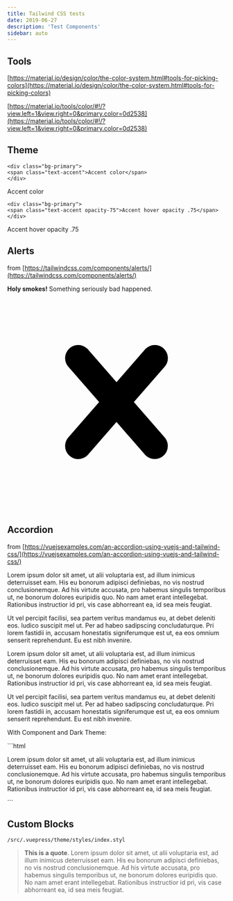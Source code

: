 ```yaml
---
title: Tailwind CSS tests
date: 2019-06-27
description: 'Test Components'
sidebar: auto
---
```


## Tools

[https://material.io/design/color/the-color-system.html#tools-for-picking-colors](https://material.io/design/color/the-color-system.html#tools-for-picking-colors)

[https://material.io/tools/color/#!/?view.left=1&view.right=0&primary.color=0d2538](https://material.io/tools/color/#!/?view.left=1&view.right=0&primary.color=0d2538)


## Theme

```
<div class="bg-primary">
<span class="text-accent">Accent color</span>
</div>
```

<div class="bg-primary">
<span class="text-accent">Accent color</span>
</div>

```
<div class="bg-primary">
<span class="text-accent opacity-75">Accent hover opacity .75</span>
</div>
```

<div class="bg-primary">
<span class="text-accent opacity-75">Accent hover opacity .75</span>
</div>

## Alerts

from [https://tailwindcss.com/components/alerts/](https://tailwindcss.com/components/alerts/)

<div class="bg-red-100 border border-red-400 text-red-700 px-4 py-3 rounded relative" role="alert">
  <strong class="font-bold">Holy smokes!</strong>
  <span class="block sm:inline">Something seriously bad happened.</span>
  <span class="absolute top-0 bottom-0 right-0 px-4 py-3">
    <svg class="fill-current h-6 w-6 text-red-500" role="button" xmlns="http://www.w3.org/2000/svg" viewBox="0 0 20 20"><title>Close</title><path d="M14.348 14.849a1.2 1.2 0 0 1-1.697 0L10 11.819l-2.651 3.029a1.2 1.2 0 1 1-1.697-1.697l2.758-3.15-2.759-3.152a1.2 1.2 0 1 1 1.697-1.697L10 8.183l2.651-3.031a1.2 1.2 0 1 1 1.697 1.697l-2.758 3.152 2.758 3.15a1.2 1.2 0 0 1 0 1.698z"/></svg>
  </span>
</div>



 

## Accordion

from [https://vuejsexamples.com/an-accordion-using-vuejs-and-tailwind-css/](https://vuejsexamples.com/an-accordion-using-vuejs-and-tailwind-css/)

<Accordion title="Trevor Belmont">
<p class="pb-5">Lorem ipsum dolor sit amet, ut alii voluptaria est, ad illum inimicus deterruisset eam. His eu bonorum adipisci definiebas, no vis nostrud conclusionemque. Ad his virtute accusata, pro habemus singulis temporibus ut, ne bonorum dolores euripidis quo. No nam amet erant intellegebat. Rationibus instructior id pri, vis case abhorreant ea, id sea meis feugiat.</p>

<p class="pb-5">Ut vel percipit facilisi, sea partem veritus mandamus eu, at debet deleniti eos. Iudico suscipit mel ut. Per ad habeo sadipscing concludaturque. Pri lorem fastidii in, accusam honestatis signiferumque est ut, ea eos omnium senserit reprehendunt. Eu est nibh invenire.</p>
</Accordion>

<Accordion title="Alucard">
<p class="pb-5">Lorem ipsum dolor sit amet, ut alii voluptaria est, ad illum inimicus deterruisset eam. His eu bonorum adipisci definiebas, no vis nostrud conclusionemque. Ad his virtute accusata, pro habemus singulis temporibus ut, ne bonorum dolores euripidis quo. No nam amet erant intellegebat. Rationibus instructior id pri, vis case abhorreant ea, id sea meis feugiat.</p>

<p class="pb-5">Ut vel percipit facilisi, sea partem veritus mandamus eu, at debet deleniti eos. Iudico suscipit mel ut. Per ad habeo sadipscing concludaturque. Pri lorem fastidii in, accusam honestatis signiferumque est ut, ea eos omnium senserit reprehendunt. Eu est nibh invenire.</p>
</Accordion>

With Component and Dark Theme:

<Accordion title="See Code">
```html
<Accordion title="Alucard">
<p class="pb-5">Lorem ipsum dolor sit amet, ut alii voluptaria est, ad illum inimicus deterruisset eam. His eu bonorum adipisci definiebas, no vis nostrud conclusionemque. Ad his virtute accusata, pro habemus singulis temporibus ut, ne bonorum dolores euripidis quo. No nam amet erant intellegebat. Rationibus instructior id pri, vis case abhorreant ea, id sea meis feugiat.</p>
</Accordion>
```
</Accordion>

## Custom Blocks

`/src/.vuepress/theme/styles/index.styl`

> **This is a quote**. Lorem ipsum dolor sit amet, ut alii voluptaria est, ad illum inimicus deterruisset eam. His eu bonorum adipisci definiebas, no vis nostrud conclusionemque. Ad his virtute accusata, pro habemus singulis temporibus ut, ne bonorum dolores euripidis quo. No nam amet erant intellegebat. Rationibus instructior id pri, vis case abhorreant ea, id sea meis feugiat.


